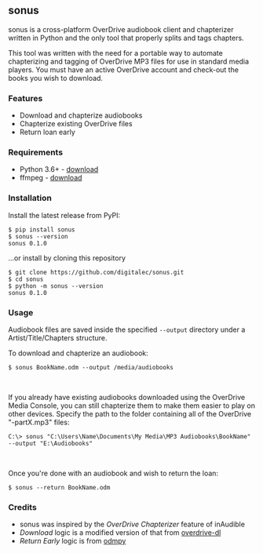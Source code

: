 ## sonus
sonus is a cross-platform OverDrive audiobook client and chapterizer written in Python and the only tool that properly splits and tags chapters.

This tool was written with the need for a portable way to automate chapterizing and tagging of OverDrive MP3 files for use in standard media players. You must have an active OverDrive account and check-out the books you wish to download.


### Features
- Download and chapterize audiobooks
- Chapterize existing OverDrive files
- Return loan early


### Requirements
- Python 3.6+ - [download](https://python.org/)
- ffmpeg - [download](https://ffmpeg.org/)


### Installation

Install the latest release from PyPI:
```
$ pip install sonus
$ sonus --version
sonus 0.1.0
```

...or install by cloning this repository
```
$ git clone https://github.com/digitalec/sonus.git
$ cd sonus
$ python -m sonus --version
sonus 0.1.0
```

### Usage
Audiobook files are saved inside the specified `--output` directory under a Artist/Title/Chapters structure.


To download and chapterize an audiobook:
```
$ sonus BookName.odm --output /media/audiobooks
```

&nbsp;

If you already have existing audiobooks downloaded using the OverDrive Media Console, you can still chapterize them to make them easier to play on other devices. Specify the path to the folder containing all of the OverDrive "-partX.mp3" files:
```
C:\> sonus "C:\Users\Name\Documents\My Media\MP3 Audiobooks\BookName" --output "E:\Audiobooks"
```

&nbsp;

Once you're done with an audiobook and wish to return the loan:
```
$ sonus --return BookName.odm
```

### Credits

- sonus was inspired by the _OverDrive Chapterizer_ feature of inAudible
- _Download_ logic is a modified version of that from [overdrive-dl](https://github.com/davideg/overdrive-dl)
- _Return Early_ logic is from [odmpy](https://github.com/ping/odmpy)

